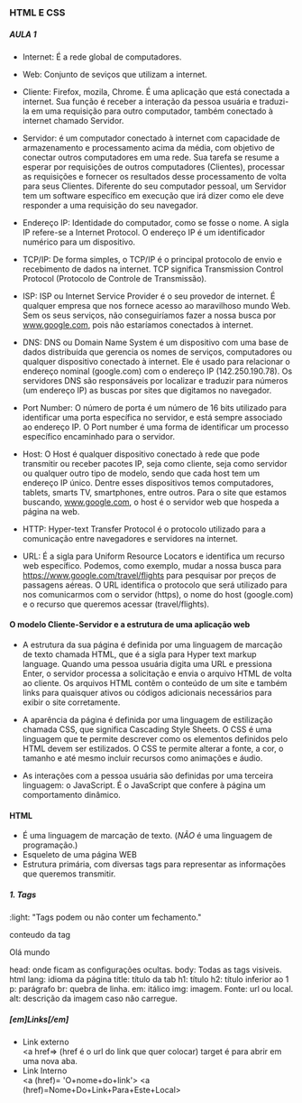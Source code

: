 ### HTML E CSS 

##### AULA 1 

- Internet: É a rede global de computadores.

- Web: Conjunto de seviços que utilizam a internet.

- Cliente: Firefox, mozila, Chrome. É uma aplicação que está conectada a internet. Sua função é receber a interação da pessoa usuária e traduzi-la em uma requisição para outro computador, também conectado à internet chamado Servidor.

- Servidor: é um computador conectado à internet com capacidade de armazenamento e processamento acima da média, com objetivo de conectar outros computadores em uma rede. Sua tarefa se resume a esperar por requisições de outros computadores (Clientes), processar as requisições e fornecer os resultados desse processamento de volta para seus Clientes. Diferente do seu computador pessoal, um Servidor tem um software específico em execução que irá dizer como ele deve responder a uma requisição do seu navegador.

- Endereço IP: Identidade do computador, como se fosse o nome. A sigla IP refere-se a Internet Protocol. O endereço IP é um identificador numérico para um dispositivo.

- TCP/IP: De forma simples, o TCP/IP é o principal protocolo de envio e recebimento de dados na internet. TCP significa Transmission Control Protocol (Protocolo de Controle de Transmissão). 

- ISP: ISP ou Internet Service Provider é o seu provedor de internet. É qualquer empresa que nos fornece acesso ao maravilhoso mundo Web. Sem os seus serviços, não conseguiríamos fazer a nossa busca por www.google.com, pois não estaríamos conectados à internet.

- DNS: DNS ou Domain Name System é um dispositivo com uma base de dados distribuída que gerencia os nomes de serviços, computadores ou qualquer dispositivo conectado à internet. Ele é usado para relacionar o endereço nominal (google.com) com o endereço IP (142.250.190.78). Os servidores DNS são responsáveis por localizar e traduzir para números (um endereço IP) as buscas por sites que digitamos no navegador.

- Port Number: O número de porta é um número de 16 bits utilizado para identificar uma porta específica no servidor, e está sempre associado ao endereço IP. O Port number é uma forma de identificar um processo específico encaminhado para o servidor.

- Host: O Host é qualquer dispositivo conectado à rede que pode transmitir ou receber pacotes IP, seja como cliente, seja como servidor ou qualquer outro tipo de modelo, sendo que cada host tem um endereço IP único. Dentre esses dispositivos temos computadores, tablets, smarts TV, smartphones, entre outros. Para o site que estamos buscando, www.google.com, o host é o servidor web que hospeda a página na web.

- HTTP: Hyper-text Transfer Protocol é o protocolo utilizado para a comunicação entre navegadores e servidores na internet.

- URL: É a sigla para Uniform Resource Locators e identifica um recurso web específico. Podemos, como exemplo, mudar a nossa busca para https://www.google.com/travel/flights para pesquisar por preços de passagens aéreas. O URL identifica o protocolo que será utilizado para nos comunicarmos com o servidor (https), o nome do host (google.com) e o recurso que queremos acessar (travel/flights).

#### O modelo Cliente-Servidor e a estrutura de uma aplicação web

- A estrutura da sua página é definida por uma linguagem de marcação de texto chamada HTML, que é a sigla para Hyper text markup language. Quando uma pessoa usuária digita uma URL e pressiona Enter, o servidor processa a solicitação e envia o arquivo HTML de volta ao cliente. Os arquivos HTML contêm o conteúdo de um site e também links para quaisquer ativos ou códigos adicionais necessários para exibir o site corretamente.

- A aparência da página é definida por uma linguagem de estilização chamada CSS, que significa Cascading Style Sheets. O CSS é uma linguagem que te permite descrever como os elementos definidos pelo HTML devem ser estilizados. O CSS te permite alterar a fonte, a cor, o tamanho e até mesmo incluir recursos como animações e áudio.

- As interações com a pessoa usuária são definidas por uma terceira linguagem: o JavaScript. É o JavaScript que confere à página um comportamento dinâmico.

#### **HTML**

- É uma linguagem de marcação de texto. (*NÃO* é uma linguagem de programação.)
- Esqueleto de uma página WEB
- Estrutura primária, com diversas tags para representar as informações que queremos transmitir.

##### 1. Tags

:light: "Tags podem ou não conter um fechamento."

<nomeTag atributo="valor">
 conteudo da tag 
 </nomeTag>
 
 <p id="texto">
  Olá mundo
  </p>

head: onde ficam as configurações ocultas.
body: Todas as tags visiveis. 
html lang: idioma da página
title: título da tab
h1: título
h2: título inferior ao 1
p: parágrafo
br: quebra de linha. 
em: itálico
img: imagem. Fonte: url ou local. 
alt: descrição da imagem caso não carregue.

##### [em]Links[/em]
- Link externo
<br><a href=> (href é o url do link que quer colocar)
target é para abrir em uma nova aba.
- Link Interno<br>
<a (href)= 'O+nome+do+link'>
<a (href)=Nome+Do+Link+Para+Este+Local>
